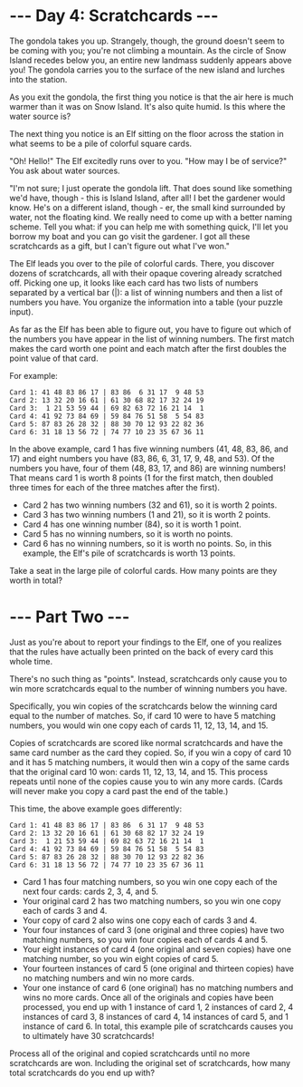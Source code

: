 # --- Day 4: Scratchcards ---

The gondola takes you up. Strangely, though, the ground doesn't seem to be
coming with you; you're not climbing a mountain. As the circle of Snow Island
recedes below you, an entire new landmass suddenly appears above you! The
gondola carries you to the surface of the new island and lurches into the
station.

As you exit the gondola, the first thing you notice is that the air here is much
warmer than it was on Snow Island. It's also quite humid. Is this where the
water source is?

The next thing you notice is an Elf sitting on the floor across the station in
what seems to be a pile of colorful square cards.

"Oh! Hello!" The Elf excitedly runs over to you. "How may I be of service?" You
ask about water sources.

"I'm not sure; I just operate the gondola lift. That does sound like something
we'd have, though - this is Island Island, after all! I bet the gardener would
know. He's on a different island, though - er, the small kind surrounded by
water, not the floating kind. We really need to come up with a better naming
scheme. Tell you what: if you can help me with something quick, I'll let you
borrow my boat and you can go visit the gardener. I got all these scratchcards
as a gift, but I can't figure out what I've won."

The Elf leads you over to the pile of colorful cards. There, you discover dozens
of scratchcards, all with their opaque covering already scratched off. Picking
one up, it looks like each card has two lists of numbers separated by a vertical
bar (|): a list of winning numbers and then a list of numbers you have. You
organize the information into a table (your puzzle input).

As far as the Elf has been able to figure out, you have to figure out which of
the numbers you have appear in the list of winning numbers. The first match
makes the card worth one point and each match after the first doubles the point
value of that card.

For example:

```
Card 1: 41 48 83 86 17 | 83 86  6 31 17  9 48 53
Card 2: 13 32 20 16 61 | 61 30 68 82 17 32 24 19
Card 3:  1 21 53 59 44 | 69 82 63 72 16 21 14  1
Card 4: 41 92 73 84 69 | 59 84 76 51 58  5 54 83
Card 5: 87 83 26 28 32 | 88 30 70 12 93 22 82 36
Card 6: 31 18 13 56 72 | 74 77 10 23 35 67 36 11
```

In the above example, card 1 has five winning numbers (41, 48, 83, 86, and 17)
and eight numbers you have (83, 86, 6, 31, 17, 9, 48, and 53). Of the numbers
you have, four of them (48, 83, 17, and 86) are winning numbers! That means card
1 is worth 8 points (1 for the first match, then doubled three times for each of
the three matches after the first).

- Card 2 has two winning numbers (32 and 61), so it is worth 2 points.
- Card 3 has two winning numbers (1 and 21), so it is worth 2 points.
- Card 4 has one winning number (84), so it is worth 1 point.
- Card 5 has no winning numbers, so it is worth no points.
- Card 6 has no winning numbers, so it is worth no points. So, in this example,
  the Elf's pile of scratchcards is worth 13 points.

Take a seat in the large pile of colorful cards. How many points are they worth
in total?

# --- Part Two ---

Just as you're about to report your findings to the Elf, one of you realizes
that the rules have actually been printed on the back of every card this whole
time.

There's no such thing as "points". Instead, scratchcards only cause you to win
more scratchcards equal to the number of winning numbers you have.

Specifically, you win copies of the scratchcards below the winning card equal to
the number of matches. So, if card 10 were to have 5 matching numbers, you would
win one copy each of cards 11, 12, 13, 14, and 15.

Copies of scratchcards are scored like normal scratchcards and have the same
card number as the card they copied. So, if you win a copy of card 10 and it has
5 matching numbers, it would then win a copy of the same cards that the original
card 10 won: cards 11, 12, 13, 14, and 15. This process repeats until none of
the copies cause you to win any more cards. (Cards will never make you copy a
card past the end of the table.)

This time, the above example goes differently:

```
Card 1: 41 48 83 86 17 | 83 86  6 31 17  9 48 53
Card 2: 13 32 20 16 61 | 61 30 68 82 17 32 24 19
Card 3:  1 21 53 59 44 | 69 82 63 72 16 21 14  1
Card 4: 41 92 73 84 69 | 59 84 76 51 58  5 54 83
Card 5: 87 83 26 28 32 | 88 30 70 12 93 22 82 36
Card 6: 31 18 13 56 72 | 74 77 10 23 35 67 36 11
```

- Card 1 has four matching numbers, so you win one copy each of the next four
  cards: cards 2, 3, 4, and 5.
- Your original card 2 has two matching numbers, so you win one copy each of
  cards 3 and 4.
- Your copy of card 2 also wins one copy each of cards 3 and 4.
- Your four instances of card 3 (one original and three copies) have two
  matching numbers, so you win four copies each of cards 4 and 5.
- Your eight instances of card 4 (one original and seven copies) have one
  matching number, so you win eight copies of card 5.
- Your fourteen instances of card 5 (one original and thirteen copies) have no
  matching numbers and win no more cards.
- Your one instance of card 6 (one original) has no matching numbers and wins no
  more cards. Once all of the originals and copies have been processed, you end
  up with 1 instance of card 1, 2 instances of card 2, 4 instances of card 3, 8
  instances of card 4, 14 instances of card 5, and 1 instance of card 6. In
  total, this example pile of scratchcards causes you to ultimately have 30
  scratchcards!

Process all of the original and copied scratchcards until no more scratchcards
are won. Including the original set of scratchcards, how many total scratchcards
do you end up with?
